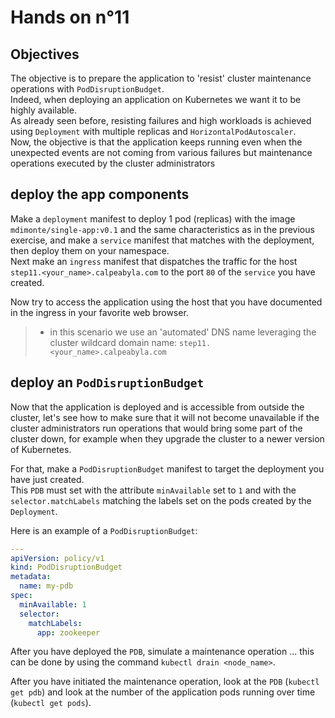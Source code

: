 # Hands on n°11

## Objectives

The objective is to prepare the application to 'resist' cluster maintenance operations with `PodDisruptionBudget`.  
Indeed, when deploying an application on Kubernetes we want it to be highly available.  
As already seen before, resisting failures and high workloads is achieved using `Deployment` with multiple replicas and `HorizontalPodAutoscaler`.  
Now, the objective is that the application keeps running even when the unexpected events are not coming from various failures but maintenance operations executed by the cluster administrators

## deploy the app components

Make a `deployment` manifest to deploy 1 pod (replicas) with the image `mdimonte/single-app:v0.1` and the same characteristics as in the previous exercise, and make a `service` manifest that matches with the deployment, then deploy them on your namespace.  
Next make an `ingress` manifest that dispatches the traffic for the host `step11.<your_name>.calpeabyla.com` to the port `80` of the `service` you have created.

Now try to access the application using the host that you have documented in the ingress in your favorite web browser.

> - in this scenario we use an 'automated' DNS name leveraging the cluster wildcard domain name: `step11.<your_name>.calpeabyla.com`

## deploy an `PodDisruptionBudget`

Now that the application is deployed and is accessible from outside the cluster, let's see how to make sure that it will not become unavailable if the cluster administrators run operations that would bring some part of the cluster down, for example when they upgrade the cluster to a newer version of Kubernetes.  

For that, make a `PodDisruptionBudget` manifest to target the deployment you have just created.  
This `PDB` must set with the attribute `minAvailable` set to `1` and with the `selector.matchLabels` matching the labels set on the pods created by the `Deployment`.  

Here is an example of a `PodDisruptionBudget`:

```yaml
---
apiVersion: policy/v1
kind: PodDisruptionBudget
metadata:
  name: my-pdb
spec:
  minAvailable: 1
  selector:
    matchLabels:
      app: zookeeper
```

After you have deployed the `PDB`, simulate a maintenance operation ... this can be done by using the command `kubectl drain <node_name>`.  

After you have initiated the maintenance operation, look at the `PDB` (`kubectl get pdb`) and look at the number of the application pods running over time (`kubectl get pods`).  
